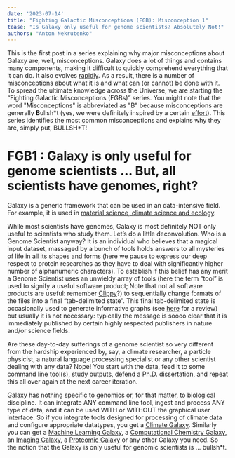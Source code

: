 ```yaml
---
date: '2023-07-14'
title: "Fighting Galactic Misconceptions (FGB): Misconception 1"
tease: "Is Galaxy only useful for genome scientists? Absolutely Not!"
authors: "Anton Nekrutenko"
---
```


This is the first post in a series explaining why major misconceptions about Galaxy are, well, misconceptions. Galaxy does a lot of things and contains many components, making it difficult to quickly comprehend everything that it can do. It also evolves [rapidly](https://docs.galaxyproject.org/en/master/releases/index.html). As a result, there is a number of misconceptions about what it is and what can (or cannot) be done with it. To spread the ultimate knowledge across the Universe, we are starting the “Fighting Galactic Misconceptions (FGBs)” series. You might note that the word "Misconceptions" is abbreviated as "B" because misconceptions are generally **B**ullsh\*t (yes, we were definitely inspired by a certain [effort](https://www.callingbullshit.org/)). This series identifies the most common misconceptions and explains why they are, simply put, BULLSH\*T! 


# <span class="badge badge-danger">FGB1</span> : Galaxy is only useful for genome scientists ... But, all scientists have genomes, right?


<div class="alert alert-success" role="alert">
Galaxy is a generic framework that can be used in an data-intensive field. For example, it is used in <a href="https://galaxyproject.org/community/practice">material science, climate science and ecology</a>.</div>


While most scientists have genomes, Galaxy is most definitely NOT only useful to scientists who study them. Let’s do a little deconvolution. Who is a Genome Scientist anyway? It is an individual who believes that a magical input dataset, massaged by a bunch of tools holds answers to all mysteries of life in all its shapes and forms (here we pause to express our deep respect to protein researches as they have to deal with significantly higher number of alphanumeric characters). To establish if this belief has any merit a Genome Scientist uses an unwieldy array of tools (here the term “tool” is used to signify a useful software product; Note that not all software products are useful: remember [Clippy](https://www.theverge.com/2021/11/1/22756973/microsoft-clippy-microsoft-teams-stickers-return)?) to sequentially change formats of the files into a final “tab-delimited state”. This final tab-delimited state is occasionally used to generate informative graphs (see [here](https://www.callingbullshit.org/) for a review) but usually it is not necessary: typically the message is soooo clear that it is immediately published by certain highly respected publishers in nature and/or science fields. 

Are these day-to-day sufferings of a genome scientist so very different from the hardship experienced by, say, a climate researcher, a particle physicist, a natural language processing specialist or any other scientist dealing with any data? Nope! You start with the data, feed it to some command line tool(s), study outputs, defend a Ph.D. dissertation, and repeat this all over again at the next career iteration. 

Galaxy has nothing specific to genomics or, for that matter, to biological discipline. It can integrate ANY command line tool, ingest and process ANY type of data, and it can be used WITH or WITHOUT the graphical user interface. So if you integrate tools designed for processing of climate data and configure appropriate datatypes, you get a [Climate Galaxy](https://climate.usegalaxy.eu/). Similarly you can get a [Machine Learning Galaxy](https://ml.usegalaxy.eu/), a [Computational Chemistry Galaxy](https://training.galaxyproject.org/training-material/topics/computational-chemistry/), an [Imaging Galaxy](https://training.galaxyproject.org/training-material/topics/imaging/), a [Proteomic Galaxy](https://training.galaxyproject.org/training-material/topics/proteomics/) or any other Galaxy you need. So the notion that the Galaxy is only useful for genomic scientists is ... bullsh\*t.
